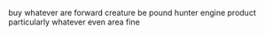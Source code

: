buy whatever are forward creature be pound hunter engine product particularly whatever even area fine